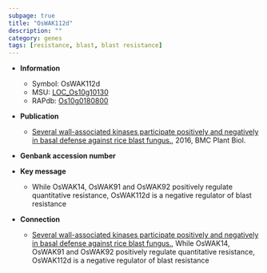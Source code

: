 ```yaml
---
subpage: true
title: "OsWAK112d"
description: ""
category: genes
tags: [resistance, blast, blast resistance]
---
```


* **Information**  
    + Symbol: OsWAK112d  
    + MSU: [LOC_Os10g10130](http://rice.plantbiology.msu.edu/cgi-bin/ORF_infopage.cgi?orf=LOC_Os10g10130)  
    + RAPdb: [Os10g0180800](http://rapdb.dna.affrc.go.jp/viewer/gbrowse_details/irgsp1?name=Os10g0180800)  

* **Publication**  
    + [Several wall-associated kinases participate positively and negatively in basal defense against rice blast fungus.](http://www.ncbi.nlm.nih.gov/pubmed?term=Several+wall-associated+kinases+participate+positively+and+negatively+in+basal+defense+against+rice+blast+fungus.%5BTitle%5D), 2016, BMC Plant Biol.

* **Genbank accession number**  

* **Key message**  
    + While OsWAK14, OsWAK91 and OsWAK92 positively regulate quantitative resistance, OsWAK112d is a negative regulator of blast resistance

* **Connection**  
    + [Several wall-associated kinases participate positively and negatively in basal defense against rice blast fungus.](http://www.ncbi.nlm.nih.gov/pubmed?term=Several+wall-associated+kinases+participate+positively+and+negatively+in+basal+defense+against+rice+blast+fungus.%5BTitle%5D), While OsWAK14, OsWAK91 and OsWAK92 positively regulate quantitative resistance, OsWAK112d is a negative regulator of blast resistance



